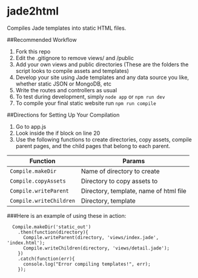 # jade2html
Compiles Jade templates into static HTML files.

##Recommended Workflow

1. Fork this repo
2. Edit the .gitignore to remove views/ and /public
3. Add your own views and public directories (These are the folders the script looks to compile assets and templates)
4. Develop your site using Jade templates and any data source you like, whether static JSON or MongoDB, etc
5. Write the routes and controllers as usual
6. To test during development, simply `node app` or `npm run dev`
7. To compile your final static website run `npm run compile`

##Directions for Setting Up Your Compilation

1. Go to app.js
2. Look inside the if block on line 20
3. Use the following functions to create directories, copy assets, compile parent pages, and the child pages that belong to each parent.

| Function                | Params        |
|----------------------- |-------------------------------------|
|`Compile.makeDir`       |Name of directory to create            |
|`Compile.copyAssets`    |Directory to copy assets to            |
|`Compile.writeParent`   |Directory, template, name of html file |
|`Compile.writeChildren` |Directory, template                    |


###Here is an example of using these in action:

```
  Compile.makeDir('static_out')
    .then(function(directory){
      Compile.writeParent(directory, 'views/index.jade', 'index.html');
      Compile.writeChildren(directory, 'views/detail.jade');
    })
    .catch(function(err){
      console.log("Error compiling templates!", err);
    });

```
